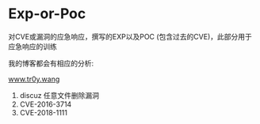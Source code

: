 # Exp-or-Poc
对CVE或漏洞的应急响应，撰写的EXP以及POC
(包含过去的CVE)，此部分用于应急响应的训练

我的博客都会有相应的分析:

www.tr0y.wang

1. discuz 任意文件删除漏洞
2. CVE-2016-3714
3. CVE-2018-1111
